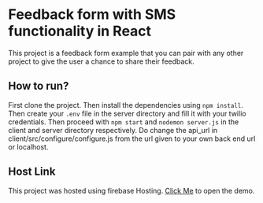 # Feedback form with SMS functionality in React

This project is a feedback form example that you can pair with any other project to give the user a chance to share their feedback.

## How to run?

First clone the project. Then install the dependencies using `npm install`.
Then create your `.env` file in the server directory and fill it with your twilio credentials.
Then proceed with `npm start` and `nodemon server.js` in the client and server directory respectively.
Do change the api_url in client/src/configure/configure.js from the url given to your own back end url or localhost.

## Host Link

This project was hosted using firebase Hosting. [Click Me](https://twilio-feedback.web.app) to open the demo.
